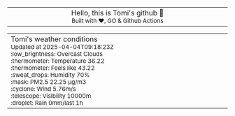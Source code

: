 
<div align="center">
<table>
<tbody>
<td align="center">
<img width="2000" height="0"><br>
Hello, this is Tomi's github 👋<br>
<sup>Built with ❤️, GO & Github Actions</sup><br>
<img width="2000" height="0">
</td>
</tbody>
</table>
</div>
<table>
<tbody>
<td align="left">
<img width="2000" height="0"><br>
Tomi's weather conditions<br>
<sup>Updated at 2025-04-04T09:18:23Z</sup><br>
<sup>:low_brightness: Overcast Clouds</sup><br>
<sup>:thermometer: Temperature 36.22 </sup><br>
<sup>:thermometer: Feels like 43.22</sup><br>
<sup>:sweat_drops: Humidity 70%</sup><br>
<sup>:mask: PM2.5 22.25 μg/m3</sup><br>
<sup>:cyclone: Wind 5.76m/s </sup><br>
<sup>:telescope: Visibility 10000m </sup><br>
<sup>:droplet: Rain 0mm/last 1h </sup><br>
<img width="2000" height="0">
</td>
<td align="left">
<img width="2000" height="0"><br>
<br>
<img width="2000" height="0">
</td>
</tbody>
</table>
</div>
    